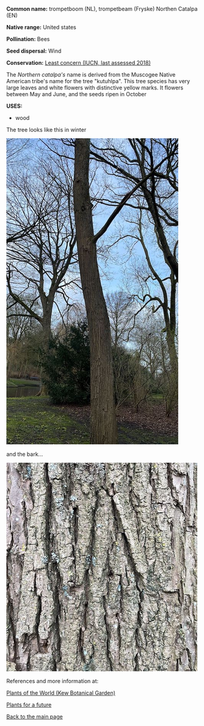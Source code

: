 __Common name:__ trompetboom (NL), trompetbeam (Fryske) Northen Catalpa (EN)

<!--more-->

**Native range:** United states

**Pollination:** Bees

**Seed dispersal:** Wind

**Conservation:** [Least concern (IUCN, last assessed 2018)](https://www.iucnredlist.org/species/61985370/61985373)

The _Northern catalpa's_ name is derived from the Muscogee Native American tribe's name for the tree "kutuhlpa". This tree species has very large leaves and white flowers with distinctive yellow marks. It flowers between May and June, and the seeds ripen in October


__USES:__

- wood


The tree looks like this in winter

![Catalpa speciosa](https://raw.githubusercontent.com/carolxgl/TreeLibrary/gh-pages/images/catspe.jpeg)

and the bark...

![Catalpa speciosa](https://raw.githubusercontent.com/carolxgl/TreeLibrary/gh-pages/images/catspeB.jpeg)

References and more information at:

[Plants of the World (Kew Botanical Garden)](https://powo.science.kew.org/taxon/urn:lsid:ipni.org:names:77117561-1)

[Plants for a future](https://pfaf.org/user/Plant.aspx?LatinName=Catalpa+speciosa)

[Back to the main page](https://carolxgl.github.io/TreeLibrary/)
